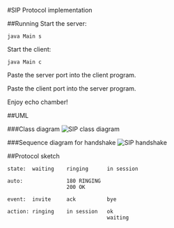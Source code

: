 #SIP Protocol implementation

##Running
Start the server:

	java Main s

Start the client:

	java Main c

Paste the server port into the client program.

Paste the client port into the server program.

Enjoy echo chamber!

##UML

###Class diagram
![SIP class diagram](https://raw.github.com/pinne/sip_protocol/master/doc/SIP-class_diagram.png "UML class diagram for SIP application")

###Sequence diagram for handshake
![SIP handshake](https://raw.github.com/pinne/sip_protocol/master/doc/SIP-sequence_diagram.png "UML sequence diagram for SIP handshake")

##Protocol sketch

    state:  waiting    ringing      in session

    auto:              180 RINGING
                       200 OK
    
    event:  invite     ack          bye
    
    action: ringing    in session   ok
                                    waiting
